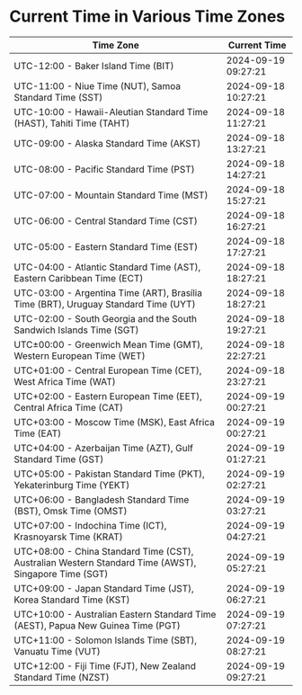 # Current Time in Various Time Zones

| Time Zone | Current Time |
|-----------|--------------|
| UTC-12:00 - Baker Island Time (BIT) | 2024-09-19 09:27:21 |
| UTC-11:00 - Niue Time (NUT), Samoa Standard Time (SST) | 2024-09-18 10:27:21 |
| UTC-10:00 - Hawaii-Aleutian Standard Time (HAST), Tahiti Time (TAHT) | 2024-09-18 11:27:21 |
| UTC-09:00 - Alaska Standard Time (AKST) | 2024-09-18 13:27:21 |
| UTC-08:00 - Pacific Standard Time (PST) | 2024-09-18 14:27:21 |
| UTC-07:00 - Mountain Standard Time (MST) | 2024-09-18 15:27:21 |
| UTC-06:00 - Central Standard Time (CST) | 2024-09-18 16:27:21 |
| UTC-05:00 - Eastern Standard Time (EST) | 2024-09-18 17:27:21 |
| UTC-04:00 - Atlantic Standard Time (AST), Eastern Caribbean Time (ECT) | 2024-09-18 18:27:21 |
| UTC-03:00 - Argentina Time (ART), Brasília Time (BRT), Uruguay Standard Time (UYT) | 2024-09-18 18:27:21 |
| UTC-02:00 - South Georgia and the South Sandwich Islands Time (SGT) | 2024-09-18 19:27:21 |
| UTC±00:00 - Greenwich Mean Time (GMT), Western European Time (WET) | 2024-09-18 22:27:21 |
| UTC+01:00 - Central European Time (CET), West Africa Time (WAT) | 2024-09-18 23:27:21 |
| UTC+02:00 - Eastern European Time (EET), Central Africa Time (CAT) | 2024-09-19 00:27:21 |
| UTC+03:00 - Moscow Time (MSK), East Africa Time (EAT) | 2024-09-19 00:27:21 |
| UTC+04:00 - Azerbaijan Time (AZT), Gulf Standard Time (GST) | 2024-09-19 01:27:21 |
| UTC+05:00 - Pakistan Standard Time (PKT), Yekaterinburg Time (YEKT) | 2024-09-19 02:27:21 |
| UTC+06:00 - Bangladesh Standard Time (BST), Omsk Time (OMST) | 2024-09-19 03:27:21 |
| UTC+07:00 - Indochina Time (ICT), Krasnoyarsk Time (KRAT) | 2024-09-19 04:27:21 |
| UTC+08:00 - China Standard Time (CST), Australian Western Standard Time (AWST), Singapore Time (SGT) | 2024-09-19 05:27:21 |
| UTC+09:00 - Japan Standard Time (JST), Korea Standard Time (KST) | 2024-09-19 06:27:21 |
| UTC+10:00 - Australian Eastern Standard Time (AEST), Papua New Guinea Time (PGT) | 2024-09-19 07:27:21 |
| UTC+11:00 - Solomon Islands Time (SBT), Vanuatu Time (VUT) | 2024-09-19 08:27:21 |
| UTC+12:00 - Fiji Time (FJT), New Zealand Standard Time (NZST) | 2024-09-19 09:27:21 |
